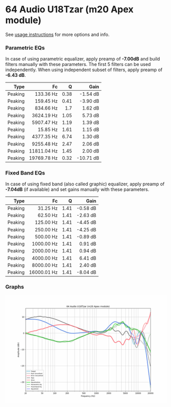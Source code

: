 # 64 Audio U18Tzar (m20 Apex module)
See [usage instructions](https://github.com/jaakkopasanen/AutoEq#usage) for more options and info.

### Parametric EQs
In case of using parametric equalizer, apply preamp of **-7.00dB** and build filters manually
with these parameters. The first 5 filters can be used independently.
When using independent subset of filters, apply preamp of **-6.43 dB**.

| Type    | Fc          |    Q | Gain      |
|--------:|------------:|-----:|----------:|
| Peaking | 133.36 Hz   | 0.38 | -1.54 dB  |
| Peaking | 159.45 Hz   | 0.41 | -3.90 dB  |
| Peaking | 834.66 Hz   | 1.7  | 1.62 dB   |
| Peaking | 3624.19 Hz  | 1.05 | 5.73 dB   |
| Peaking | 5907.47 Hz  | 1.19 | 1.39 dB   |
| Peaking | 15.85 Hz    | 1.61 | 1.15 dB   |
| Peaking | 4377.35 Hz  | 6.74 | 1.30 dB   |
| Peaking | 9255.48 Hz  | 2.47 | 2.06 dB   |
| Peaking | 11811.04 Hz | 1.45 | 2.00 dB   |
| Peaking | 19769.78 Hz | 0.32 | -10.71 dB |

### Fixed Band EQs
In case of using fixed band (also called graphic) equalizer, apply preamp of **-7.04dB**
(if available) and set gains manually with these parameters.

| Type    | Fc          |    Q | Gain     |
|--------:|------------:|-----:|---------:|
| Peaking | 31.25 Hz    | 1.41 | -0.58 dB |
| Peaking | 62.50 Hz    | 1.41 | -2.63 dB |
| Peaking | 125.00 Hz   | 1.41 | -4.45 dB |
| Peaking | 250.00 Hz   | 1.41 | -4.25 dB |
| Peaking | 500.00 Hz   | 1.41 | -0.89 dB |
| Peaking | 1000.00 Hz  | 1.41 | 0.91 dB  |
| Peaking | 2000.00 Hz  | 1.41 | 0.94 dB  |
| Peaking | 4000.00 Hz  | 1.41 | 6.41 dB  |
| Peaking | 8000.00 Hz  | 1.41 | 2.40 dB  |
| Peaking | 16000.01 Hz | 1.41 | -8.04 dB |

### Graphs
![](./64%20Audio%20U18Tzar%20(m20%20Apex%20module).png)